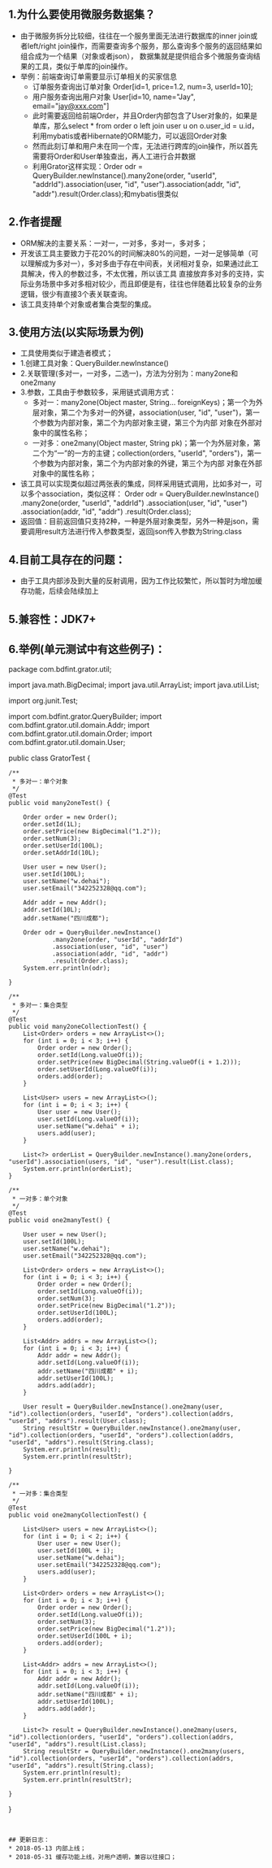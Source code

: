 ## 1.为什么要使用微服务数据集？
* 由于微服务拆分比较细，往往在一个服务里面无法进行数据库的inner join或者left/right join操作，而需要查询多个服务，那么查询多个服务的返回结果如组合成为一个结果（对象或者json），
数据集就是提供组合多个微服务查询结果的工具，类似于单库的join操作。
* 举例：前端查询订单需要显示订单相关的买家信息
    * 订单服务查询出订单对象 Order[id=1, price=1.2, num=3, userId=10];
    * 用户服务查询出用户对象 User[id=10, name="Jay", email="jay@xxx.com"]
    * 此时需要返回给前端Order，并且Order内部包含了User对象的，如果是单库，那么select * from order o left join user u on o.user_id = u.id，利用mybatis或者Hibernate的ORM能力，可以返回Order对象
    * 然而此刻订单和用户未在同一个库，无法进行跨库的join操作，所以首先需要将Order和User单独查出，再人工进行合并数据
    * 利用Grator这样实现：Order odr = QueryBuilder.newInstance().many2one(order, "userId", "addrId").association(user, "id", "user").association(addr, "id", "addr").result(Order.class);和mybatis很类似
## 2.作者提醒
* ORM解决的主要关系：一对一，一对多，多对一，多对多；
* 开发该工具主要致力于花20%的时间解决80%的问题，一对一足够简单（可以理解成为多对一），多对多由于存在中间表，关闭相对复杂，如果通过此工具解决，传入的参数过多，不太优雅，所以该工具
直接放弃多对多的支持，实际业务场景中多对多相对较少，而且即便是有，往往也伴随着比较复杂的业务逻辑，很少有直接3个表关联查询。
* 该工具支持单个对象或者集合类型的集成。
## 3.使用方法(以实际场景为例)
* 工具使用类似于建造者模式；
* 1.创建工具对象：QueryBuilder.newInstance()
* 2.关联管理(多对一，一对多，二选一)，方法为分别为：many2one和one2many
* 3.参数，工具由于参数较多，采用链式调用方式：
    * 多对一：many2one(Object master, String... foreignKeys)；第一个为外层对象，第二个为多对一的外键，association(user, "id", "user")，第一个参数为内部对象，第二个为内部对象主键，第三个为内部
    对象在外部对象中的属性名称；
    * 一对多：one2many(Object master, String pk)；第一个为外层对象，第二个为“一”的一方的主键；collection(orders, "userId", "orders")，第一个参数为内部对象，第二个为内部对象的外键，第三个为内部
    对象在外部对象中的属性名称；
* 该工具可以实现类似超过两张表的集成，同样采用链式调用，比如多对一，可以多个association，类似这样：
        Order odr = QueryBuilder.newInstance()
                .many2one(order, "userId", "addrId")
                .association(user, "id", "user")
                .association(addr, "id", "addr")
                .result(Order.class);
* 返回值：目前返回值只支持2种，一种是外层对象类型，另外一种是json，需要调用result方法进行传入参数类型，返回json传入参数为String.class
## 4.目前工具存在的问题：
* 由于工具内部涉及到大量的反射调用，因为工作比较繁忙，所以暂时为增加缓存功能，后续会陆续加上
## 5.兼容性：JDK7+
## 6.举例(单元测试中有这些例子)：
package com.bdfint.grator.util;

import java.math.BigDecimal;
import java.util.ArrayList;
import java.util.List;

import org.junit.Test;

import com.bdfint.grator.QueryBuilder;
import com.bdfint.grator.util.domain.Addr;
import com.bdfint.grator.util.domain.Order;
import com.bdfint.grator.util.domain.User;

public class GratorTest {

    /**
     * 多对一：单个对象
     */
    @Test
    public void many2oneTest() {

        Order order = new Order();
        order.setId(1L);
        order.setPrice(new BigDecimal("1.2"));
        order.setNum(3);
        order.setUserId(100L);
        order.setAddrId(10L);

        User user = new User();
        user.setId(100L);
        user.setName("w.dehai");
        user.setEmail("342252328@qq.com");

        Addr addr = new Addr();
        addr.setId(10L);
        addr.setName("四川成都");

        Order odr = QueryBuilder.newInstance()
                .many2one(order, "userId", "addrId")
                .association(user, "id", "user")
                .association(addr, "id", "addr")
                .result(Order.class);
        System.err.println(odr);

    }
    
    /**
     * 多对一：集合类型
     */
    @Test
    public void many2oneCollectionTest() {
        List<Order> orders = new ArrayList<>();
        for (int i = 0; i < 3; i++) {
            Order order = new Order();
            order.setId(Long.valueOf(i));
            order.setPrice(new BigDecimal(String.valueOf(i + 1.2)));
            order.setUserId(Long.valueOf(i));
            orders.add(order);
        }
        
        List<User> users = new ArrayList<>();
        for (int i = 0; i < 3; i++) {
            User user = new User();
            user.setId(Long.valueOf(i));
            user.setName("w.dehai" + i);
            users.add(user);
        }
        
        List<?> orderList = QueryBuilder.newInstance().many2one(orders, "userId").association(users, "id", "user").result(List.class);
        System.err.println(orderList);
    }

    /**
     * 一对多：单个对象
     */
    @Test
    public void one2manyTest() {

        User user = new User();
        user.setId(100L);
        user.setName("w.dehai");
        user.setEmail("342252328@qq.com");

        List<Order> orders = new ArrayList<>();
        for (int i = 0; i < 3; i++) {
            Order order = new Order();
            order.setId(Long.valueOf(i));
            order.setNum(3);
            order.setPrice(new BigDecimal("1.2"));
            order.setUserId(100L);
            orders.add(order);
        }

        List<Addr> addrs = new ArrayList<>();
        for (int i = 0; i < 3; i++) {
            Addr addr = new Addr();
            addr.setId(Long.valueOf(i));
            addr.setName("四川成都" + i);
            addr.setUserId(100L);
            addrs.add(addr);
        }

        User result = QueryBuilder.newInstance().one2many(user, "id").collection(orders, "userId", "orders").collection(addrs, "userId", "addrs").result(User.class);
        String resultStr = QueryBuilder.newInstance().one2many(user, "id").collection(orders, "userId", "orders").collection(addrs, "userId", "addrs").result(String.class);
        System.err.println(result);
        System.err.println(resultStr);

    }
    
    /**
     * 一对多：集合类型
     */
    @Test
    public void one2manyCollectionTest() {

        List<User> users = new ArrayList<>();
        for (int i = 0; i < 2; i++) {
            User user = new User();
            user.setId(100L + i);
            user.setName("w.dehai");
            user.setEmail("342252328@qq.com");
            users.add(user);
        }

        List<Order> orders = new ArrayList<>();
        for (int i = 0; i < 3; i++) {
            Order order = new Order();
            order.setId(Long.valueOf(i));
            order.setNum(3);
            order.setPrice(new BigDecimal("1.2"));
            order.setUserId(100L + i);
            orders.add(order);
        }

        List<Addr> addrs = new ArrayList<>();
        for (int i = 0; i < 3; i++) {
            Addr addr = new Addr();
            addr.setId(Long.valueOf(i));
            addr.setName("四川成都" + i);
            addr.setUserId(100L);
            addrs.add(addr);
        }

        List<?> result = QueryBuilder.newInstance().one2many(users, "id").collection(orders, "userId", "orders").collection(addrs, "userId", "addrs").result(List.class);
        String resultStr = QueryBuilder.newInstance().one2many(users, "id").collection(orders, "userId", "orders").collection(addrs, "userId", "addrs").result(String.class);
        System.err.println(result);
        System.err.println(resultStr);

    }

}
```


## 更新日志：
* 2018-05-13 内部上线；
* 2018-05-31 缓存功能上线，对用户透明，兼容以往接口；